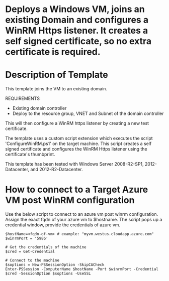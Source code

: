 # Deploys a Windows VM, joins an existing Domain and configures a WinRM Https listener. It creates a self signed certificate, so no extra certificate is required.

Description of Template
=======================

This template joins the VM to an existing domain. 

REQUIREMENTS
- Existing domain controller
- Deploy to the resource group, VNET and Subnet of the domain controller
 
This will then configure a WinRM https listener by creating a new test certificate.

The template uses a custom script extension which executes the script 'ConfigureWinRM.ps1' on the target machine.
This script creates a self signed certificate and configures the WinRM Https listener using the certificate's thumbprint.

This template has been tested with Windows Server 2008-R2-SP1, 2012-Datacenter, and 2012-R2-Datacenter.

How to connect to a Target Azure VM post WinRM configuration
============================================================
Use the below script to connect to an azure vm post winrm configuration. Assign the exact fqdn of your azure vm to $hostname.
The script pops up a credential window, provide the credentials of azure vm.

	$hostName=<fqdn-of-vm> # example: "myvm.westus.cloudapp.azure.com"
	$winrmPort = '5986'

	# Get the credentials of the machine
	$cred = Get-Credential

	# Connect to the machine
	$soptions = New-PSSessionOption -SkipCACheck
	Enter-PSSession -ComputerName $hostName -Port $winrmPort -Credential $cred -SessionOption $soptions -UseSSL

